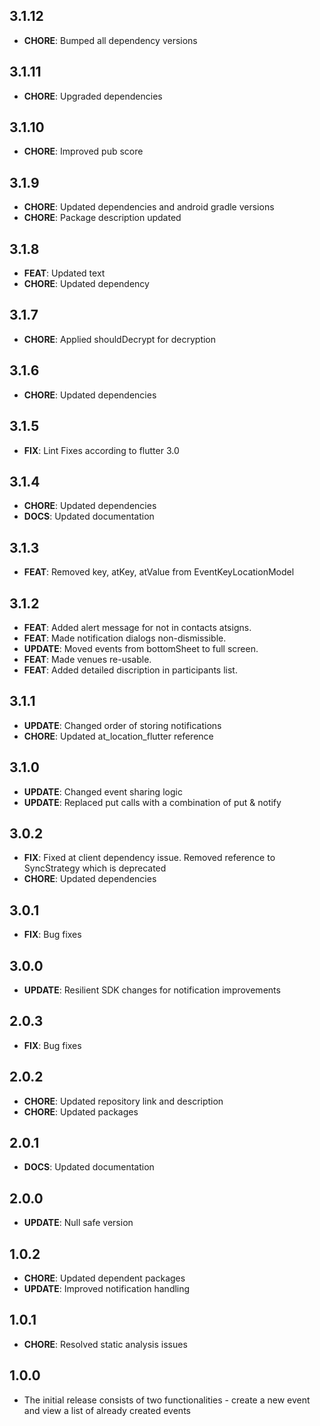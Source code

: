 ## 3.1.12

- **CHORE**: Bumped all dependency versions

## 3.1.11
- **CHORE**: Upgraded dependencies

## 3.1.10
- **CHORE**: Improved pub score

## 3.1.9
- **CHORE**: Updated dependencies and android gradle versions
- **CHORE**: Package description updated

## 3.1.8
- **FEAT**: Updated text
- **CHORE**: Updated dependency

## 3.1.7
- **CHORE**: Applied shouldDecrypt for decryption

## 3.1.6
- **CHORE**: Updated dependencies

## 3.1.5
- **FIX**: Lint Fixes according to flutter 3.0

## 3.1.4
- **CHORE**: Updated dependencies
- **DOCS**: Updated documentation

## 3.1.3
- **FEAT**: Removed key, atKey, atValue from EventKeyLocationModel

## 3.1.2
- **FEAT**: Added alert message for not in contacts atsigns.
- **FEAT**: Made notification dialogs non-dismissible.
- **UPDATE**: Moved events from bottomSheet to full screen.
- **FEAT**: Made venues re-usable.
- **FEAT**: Added detailed discription in participants list.

## 3.1.1
- **UPDATE**: Changed order of storing notifications
- **CHORE**: Updated at_location_flutter reference

## 3.1.0
- **UPDATE**: Changed event sharing logic
- **UPDATE**: Replaced put calls with a combination of put & notify

## 3.0.2
- **FIX**: Fixed at client dependency issue. Removed reference to SyncStrategy which is deprecated
- **CHORE**: Updated dependencies

## 3.0.1
- **FIX**: Bug fixes

## 3.0.0
- **UPDATE**: Resilient SDK changes for notification improvements

## 2.0.3
- **FIX**: Bug fixes

## 2.0.2
- **CHORE**: Updated repository link and description
- **CHORE**: Updated packages

## 2.0.1
- **DOCS**: Updated documentation

## 2.0.0
- **UPDATE**: Null safe version

## 1.0.2
- **CHORE**: Updated dependent packages
- **UPDATE**: Improved notification handling

## 1.0.1
- **CHORE**: Resolved static analysis issues

## 1.0.0
- The initial release consists of two functionalities - create a new event and view a list of already created events
